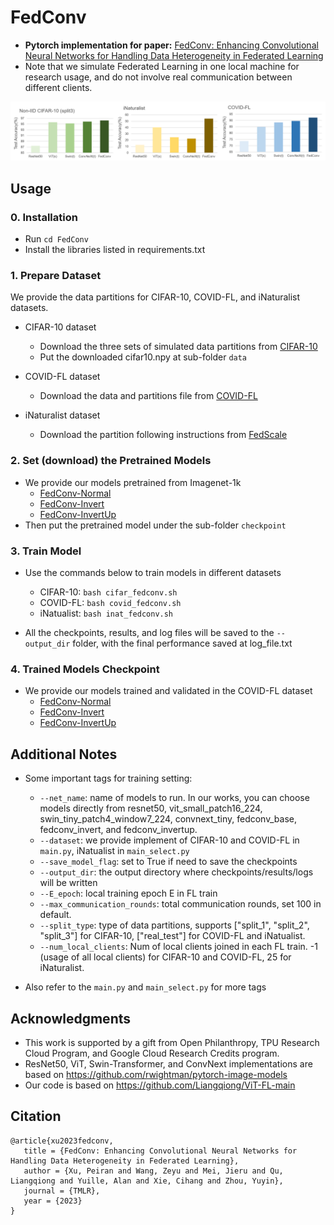 # FedConv
* **Pytorch implementation for paper:** [FedConv: Enhancing Convolutional Neural Networks for Handling Data Heterogeneity in Federated Learning](https://arxiv.org/abs/2310.04412)
* Note that we simulate Federated Learning in one local machine for research usage, and do not involve real communication between different clients.

<div align="center">
  <img src="fedconv_teaser.png"/>
</div>

## Usage
### 0. Installation

- Run `cd FedConv`
- Install the libraries listed in requirements.txt 

### 1. Prepare Dataset 

We provide the data partitions for CIFAR-10, COVID-FL, and iNaturalist datasets. 

- CIFAR-10 dataset 
    * Download the three sets of simulated data partitions from [CIFAR-10](https://drive.google.com/file/d/17Dz0u1wRqWfN9yXptTsmTe3mL6fGgIQX/view?usp=sharing)
    * Put the downloaded cifar10.npy at sub-folder ```data ```
    
- COVID-FL dataset
    * Download the data and partitions file from [COVID-FL](https://drive.google.com/file/d/1BiG30JJ7U2BT0x92DjwfPeLb-uwTHdUV/view?usp=sharing)

- iNaturalist dataset
    * Download the partition following instructions from [FedScale](https://github.com/SymbioticLab/FedScale/tree/master/benchmark/dataset/inaturalist)

### 2. Set (download) the Pretrained Models
- We provide our models pretrained from Imagenet-1k
    - [FedConv-Normal](https://drive.google.com/file/d/16sI242zjpM2grd_gmeeo4QkOEAfcRhDW/view?usp=sharing)
    - [FedConv-Invert](https://drive.google.com/file/d/1mj53LsN2_a5dRW0hNEBaKt0kaGnfg0tT/view?usp=sharing)
    - [FedConv-InvertUp](https://drive.google.com/file/d/1JIImj1r2wkgSj-a_y41ovkuh8SmkrBNf/view?usp=sharing)
- Then put the pretrained model under the sub-folder ```checkpoint```

### 3. Train Model
- Use the commands below to train models in different datasets
    - CIFAR-10: ```bash cifar_fedconv.sh```
    - COVID-FL: ```bash covid_fedconv.sh```
    - iNatualist: ```bash inat_fedconv.sh```

- All the checkpoints, results, and log files will be saved to the ```--output_dir``` folder, with the final performance saved at log_file.txt 

### 4. Trained Models Checkpoint
- We provide our models trained and validated in the COVID-FL dataset
    - [FedConv-Normal](https://drive.google.com/file/d/1p8BdYK9n8UlC8Cw6oShHr5CJElvLgPhU/view?usp=sharing)
    - [FedConv-Invert](https://drive.google.com/file/d/1AaYKJB25Bfb_-ETARR3qTZlJI9a0rOZv/view?usp=sharing)
    - [FedConv-InvertUp](https://drive.google.com/file/d/1A85XIQSTYikIhWU-J1k1ANKWR52KmblD/view?usp=sharing)

## Additional Notes
- Some important tags for training setting:  
    - ```--net_name```: name of models to run. In our works, you can choose models directly from resnet50, vit_small_patch16_224, swin_tiny_patch4_window7_224, convnext_tiny, fedconv_base, fedconv_invert, and fedconv_invertup. 
    - ```--dataset```: we provide implement of CIFAR-10 and COVID-FL in  ```main.py```, iNatualist in  ```main_select.py```
    - ```--save_model_flag```: set to True if need to save the checkpoints 
    - ```--output_dir```: the output directory where checkpoints/results/logs will be written 
    - ```--E_epoch```: local training epoch E in FL train
    - ```--max_communication_rounds```: total communication rounds, set 100 in default.
    - ```--split_type```: type of data partitions, supports ["split_1", "split_2", "split_3"] for CIFAR-10, ["real_test"] for COVID-FL and iNatualist.
    - ```--num_local_clients```: Num of local clients joined in each FL train. -1 (usage of all local clients) for CIFAR-10 and COVID-FL, 25 for iNaturalist.  

- Also refer to the ```main.py``` and ```main_select.py``` for more tags

## Acknowledgments
- This work is supported by a gift from Open Philanthropy, TPU Research Cloud Program, and Google Cloud Research Credits program.
- ResNet50, ViT, Swin-Transformer, and ConvNext implementations are based on https://github.com/rwightman/pytorch-image-models
- Our code is based on https://github.com/Liangqiong/ViT-FL-main

## Citation

```
@article{xu2023fedconv,
   title = {FedConv: Enhancing Convolutional Neural Networks for Handling Data Heterogeneity in Federated Learning},
   author = {Xu, Peiran and Wang, Zeyu and Mei, Jieru and Qu, Liangqiong and Yuille, Alan and Xie, Cihang and Zhou, Yuyin},
   journal = {TMLR},
   year = {2023}
}
```

